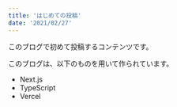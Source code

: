 ```yaml
---
title: 'はじめての投稿'
date: '2021/02/27'
---
```


このブログで初めて投稿するコンテンツです。

このブログは、以下のものを用いて作られています。

- Next.js
- TypeScript
- Vercel

